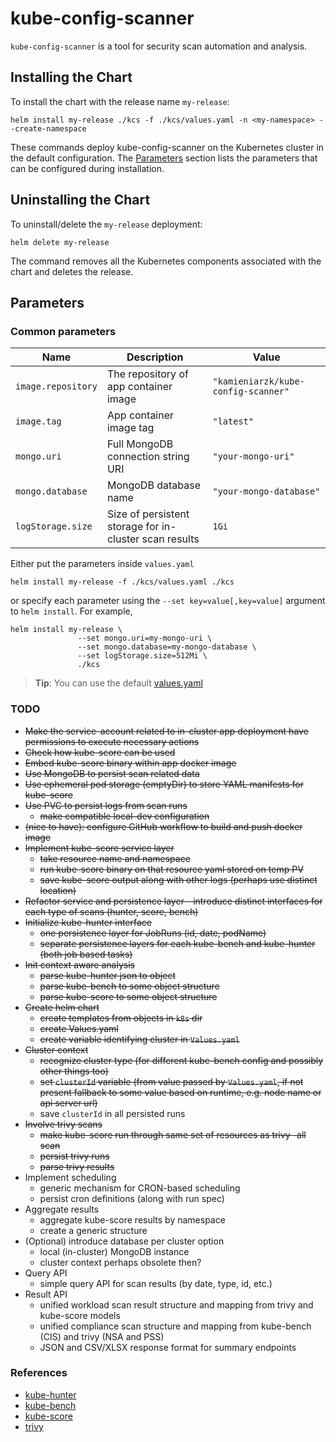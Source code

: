 <!--- app-name: kube-config-scanner -->

# kube-config-scanner

`kube-config-scanner` is a tool for security scan automation and analysis.

## Installing the Chart

To install the chart with the release name `my-release`:

```console
helm install my-release ./kcs -f ./kcs/values.yaml -n <my-namespace> --create-namespace
```

These commands deploy kube-config-scanner on the Kubernetes cluster in the default configuration.
The [Parameters](#parameters) section lists the parameters that can be configured during installation.

## Uninstalling the Chart

To uninstall/delete the `my-release` deployment:

```console
helm delete my-release
```

The command removes all the Kubernetes components associated with the chart and deletes the release.

## Parameters

### Common parameters

| Name                     | Description                                                                             | Value                               |
|--------------------------|-----------------------------------------------------------------------------------------|-------------------------------------|
| `image.repository`       | The repository of app container image                                                   | `"kamieniarzk/kube-config-scanner"` |
| `image.tag`              | App container image tag                                                                 | `"latest"`                          |
| `mongo.uri`              | Full MongoDB connection string URI                                                      | `"your-mongo-uri"`                  |
| `mongo.database`         | MongoDB database name                                                                   | `"your-mongo-database"`             |
| `logStorage.size`        | Size of persistent storage for in-cluster scan results                                  | `1Gi`                               |


Either put the parameters inside `values.yaml`

```console
helm install my-release -f ./kcs/values.yaml ./kcs
```

or specify each parameter using the `--set key=value[,key=value]` argument to `helm install`. For example,

```console
helm install my-release \
               --set mongo.uri=my-mongo-uri \
               --set mongo.database=my-mongo-database \
               --set logStorage.size=512Mi \
               ./kcs
```
> **Tip**: You can use the default [values.yaml](helm/kcs/values.yaml)

### TODO
* ~~Make the service-account related to in-cluster app deployment have permissions to execute necessary actions~~
* ~~Check how kube-score can be used~~
* ~~Embed kube-score binary within app docker image~~
* ~~Use MongoDB to persist scan related data~~
* ~~Use ephemeral pod storage (emptyDir) to store YAML manifests for kube-score~~
* ~~Use PVC to persist logs from scan runs~~
  * ~~make compatible local-dev configuration~~
* ~~(nice to have): configure GitHub workflow to build and push docker image~~
* ~~Implement kube-score service layer~~
  * ~~take resource name and namespace~~
  * ~~run kube-score binary on that resource yaml stored on temp PV~~
  * ~~save kube-score output along with other logs (perhaps use distinct location)~~
* ~~Refactor service and persistence layer - introduce distinct interfaces for each type of scans (hunter, score, bench)~~
* ~~Initialize kube-hunter interface~~
  * ~~one persistence layer for JobRuns (id, date, podName)~~
  * ~~separate persistence layers for each kube-bench and kube-hunter (both job based tasks)~~
* ~~Init context aware analysis~~
  * ~~parse kube-hunter json to object~~
  * ~~parse kube-bench to some object structure~~
  * ~~parse kube-score to some object structure~~
* ~~Create helm chart~~
  * ~~create templates from objects in `k8s` dir~~
  * ~~create Values.yaml~~
  * ~~create variable identifying cluster in `Values.yaml`~~
* ~~Cluster context~~
  * ~~recognize cluster type (for different kube-bench config and possibly other things too)~~
  * ~~set `clusterId` variable (from value passed by `Values.yaml`, if not present fallback to some value based on runtime, e.g. node name or api server url)~~
  * save `clusterId` in all persisted runs
* ~~Involve trivy scans~~
  * ~~make kube-score run through same set of resources as trivy -all scan~~
  * ~~persist trivy runs~~
  * ~~parse trivy results~~
* Implement scheduling
  * generic mechanism for CRON-based scheduling
  * persist cron definitions (along with run spec)
* Aggregate results
  * aggregate kube-score results by namespace
  * create a generic structure
* (Optional) introduce database per cluster option
  * local (in-cluster) MongoDB instance
  * cluster context perhaps obsolete then?
* Query API
  * simple query API for scan results (by date, type, id, etc.)
* Result API
  * unified workload scan result structure and mapping from trivy and kube-score models
  * unified compliance scan structure and mapping from kube-bench (CIS) and trivy (NSA and PSS)
  * JSON and CSV/XLSX response format for summary endpoints


### References
* [kube-hunter](https://github.com/aquasecurity/kube-hunter)
* [kube-bench](https://github.com/aquasecurity/kube-bench)
* [kube-score](https://github.com/zegl/kube-score)
* [trivy](https://github.com/aquasecurity/trivy)
